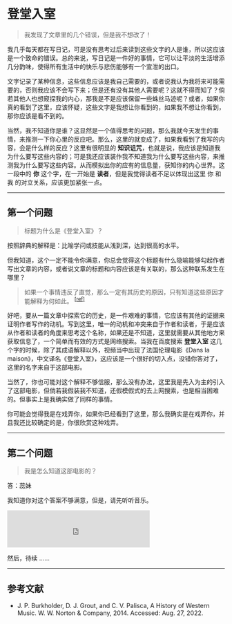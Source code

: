 # 登堂入室

[annotation]: [id] (9bc57463-83cf-44aa-9e96-1c094e1375b5)
[annotation]: [status] (public)
[annotation]: [create_time] (2022-08-27 00:12:27)
[annotation]: [category] (心情随笔)
[annotation]: [tags] (日记)
[annotation]: [comments] (true)
[annotation]: [url] (http://blog.ccyg.studio/article/9bc57463-83cf-44aa-9e96-1c094e1375b5)

> 我发现了文章里的几个错误，但是我不想改了！

我几乎每天都在写日记，可是没有思考过后来读到这些文字的人是谁，所以这应该是一个致命的错误。总的来说，写日记是一件好的事情，它可以让平淡的生活增添几分韵味，使得所有生活中的快乐与悲伤能够有一个宣泄的出口。

文字记录了某种信息，这些信息应该是我自己需要的，或者说我认为我将来可能需要的，否则我应该不会写下来；但是还有没有其他人需要呢？这就不得而知了？倘若其他人也想窥探我的内心，那我是不是应该保留一些蛛丝马迹呢？或者，如果你真的看到了这里，应该怀疑，这些文字是我想让你看到的，如果我不想让你看到，那你应该是看不到的。

当然，我不知道你是谁？这显然是一个值得思考的问题，那么我就今天发生的事情，来推测一下你心里的反应吧。那么，这里的就变成了，如果我看到了我写的内容，会是什么样的反应？这里有很明显的 **知识诅咒**，也就是说，我应该是知道我为什么要写这些内容的；可是我还应该装作我不知道我为什么要写这些内容，来推测我为什么要写这些内容。从而模拟出你的应有的信息量，获知你的内心世界。这一段中的 **你** 这个字，在一开始是 **读者**，但是我觉得读者不足以体现出这里 你 和 我 的对立关系，应该更加紧张一点。

---

## 第一个问题

> 标题为什么是《登堂入室》？

按照辞典的解释是：比喻学问或技能从浅到深，达到很高的水平。

但我知道，这个一定不能令你满意，你总会觉得这个标题有什么隐喻能够勾起作者写出文章的内容，或者说文章的标题和内容应该是有关联的，那么这种联系发生在哪里？

> 如果一个事情违反了直觉，那么一定有其历史的原因，只有知道这些原因才能解释为何如此。 <sup>[[ref]](#history1)</sup>

好吧，要从一篇文章中探索它的历史，是一件艰难的事情，它应该有其他的证据来证明作者写作的动机。写到这里，唯一的动机和冲突来自于作者和读者，于是应该从作者和读者的角度来思考这个名称，如果还是不知道，这里就需要从其他地方来获取信息了，一个简单而有效的方式是网络搜索。当我在百度搜索 **登堂入室** 这几个字的时候，除了其成语解释以外，视频当中出现了法国伦理电影《Dans la maison》，中文译名《登堂入室》，这应该是一个很好的切入点，没错你答对了，这里的名字来自于这部电影。

当然了，你也可能对这个解释不够信服，那么没有办法，这里我是先入为主的引入了这部电影，但倘若我假装我不知道，还假模假式的去上网搜索，也是相当困难的。但事实上是我确实做了同样的事情。

你可能会觉得我是在戏弄你，如果你已经看到了这里，那么我确实是在戏弄你，并且我还比较确定的是，你很欣赏这种戏弄。

---

## 第二个问题

> 我是怎么知道这部电影的？

答：蕊妹

我知道你对这个答案不够满意，但是，请先听听音乐。

<iframe class='row' frameborder="no" border="0" marginwidth="0" marginheight="0" width=330 height=86 src="https://music.163.com/outchain/player?type=2&id=29142147&height=66"></iframe>

然后，待续 ……

---

## 参考文献

- <t id='history1'/>J. P. Burkholder, D. J. Grout, and C. V. Palisca, A History of Western Music. W. W. Norton &amp; Company, 2014. Accessed: Aug. 27, 2022.
